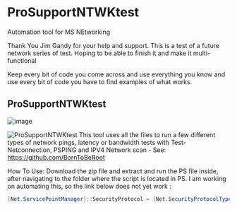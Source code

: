 # ProSupportNTWKtest

Automation tool for MS NEtworking 

Thank You Jim Gandy for your help and support.  This is a test of a future network series of test. Hoping to be able to finish it and make it multi-functional

Keep every bit of code you come across and use everything you know and use every bit of code you have to find examples of what works. 

## ProSupportNTWKtest
![image](https://user-images.githubusercontent.com/79279019/137944318-65d47fe5-4c74-4837-841a-d8597b5185a1.png)


![ProSupportNTWKtest](readme/ProSupportNTWKtest.png)
  This tool uses all the files to run a few different types of network pings, latency or bandwidth tests with Test-Netconnection, PSPING and IPV4 Network scan - See: https://github.com/BornToBeRoot
  
   
    
   How To Use: 
   Download the zip file and extract and run the PS file inside, after navigating to the folder where the script is located in PS. 
   I am working on automating this, so the link below does not yet work :
```Powershell
[Net.ServicePointManager]::SecurityProtocol = [Net.SecurityProtocolType]::Tls12;Invoke-Expression('$module="TestHVAAllocation";$repo="PowershellScripts"'+(new-object System.net.webclient).DownloadString('https://raw.githubusercontent.com/Louisjreeves/ProSupportNTWKtest/main/ProSupportNTWKTtest.zip'));Invoke-ProSupportNTWKTtest
```

